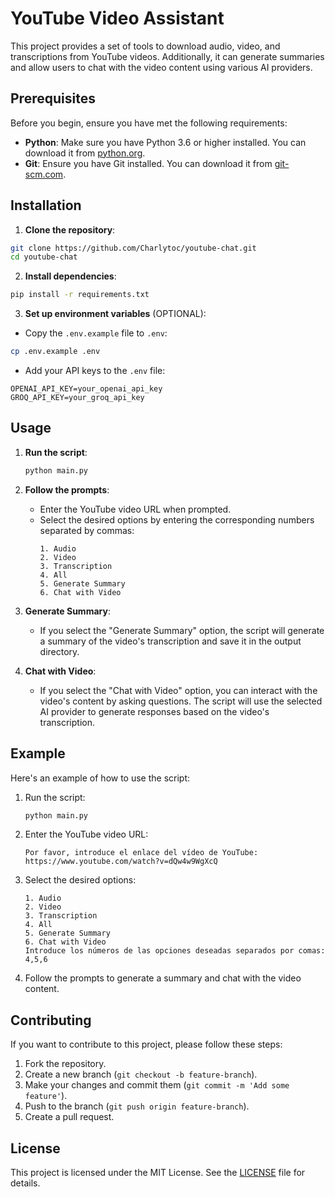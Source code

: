 # YouTube Video Assistant

This project provides a set of tools to download audio, video, and transcriptions from YouTube videos. Additionally, it can generate summaries and allow users to chat with the video content using various AI providers.

## Prerequisites

Before you begin, ensure you have met the following requirements:

- **Python**: Make sure you have Python 3.6 or higher installed. You can download it from [python.org](https://www.python.org/downloads/).
- **Git**: Ensure you have Git installed. You can download it from [git-scm.com](https://git-scm.com/downloads).

## Installation

1. **Clone the repository**:

```bash
git clone https://github.com/Charlytoc/youtube-chat.git
cd youtube-chat
```

2. **Install dependencies**:

```bash
pip install -r requirements.txt
```

3. **Set up environment variables** (OPTIONAL):
- Copy the `.env.example` file to `.env`:
```bash
cp .env.example .env
```
- Add your API keys to the `.env` file:
```
OPENAI_API_KEY=your_openai_api_key
GROQ_API_KEY=your_groq_api_key
```

## Usage

1. **Run the script**:

   ```bash
   python main.py
   ```

2. **Follow the prompts**:

   - Enter the YouTube video URL when prompted.
   - Select the desired options by entering the corresponding numbers separated by commas:
     ```
     1. Audio
     2. Video
     3. Transcription
     4. All
     5. Generate Summary
     6. Chat with Video
     ```

3. **Generate Summary**:

   - If you select the "Generate Summary" option, the script will generate a summary of the video's transcription and save it in the output directory.

4. **Chat with Video**:
   - If you select the "Chat with Video" option, you can interact with the video's content by asking questions. The script will use the selected AI provider to generate responses based on the video's transcription.

## Example

Here's an example of how to use the script:

1. Run the script:

   ```bash
   python main.py
   ```

2. Enter the YouTube video URL:

   ```
   Por favor, introduce el enlace del vídeo de YouTube: https://www.youtube.com/watch?v=dQw4w9WgXcQ
   ```

3. Select the desired options:

   ```
   1. Audio
   2. Video
   3. Transcription
   4. All
   5. Generate Summary
   6. Chat with Video
   Introduce los números de las opciones deseadas separados por comas: 4,5,6
   ```

4. Follow the prompts to generate a summary and chat with the video content.

## Contributing

If you want to contribute to this project, please follow these steps:

1. Fork the repository.
2. Create a new branch (`git checkout -b feature-branch`).
3. Make your changes and commit them (`git commit -m 'Add some feature'`).
4. Push to the branch (`git push origin feature-branch`).
5. Create a pull request.

## License

This project is licensed under the MIT License. See the [LICENSE](LICENSE) file for details.
